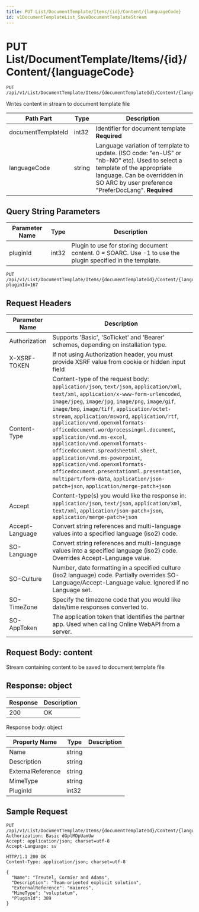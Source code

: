 ```yaml
---
title: PUT List/DocumentTemplate/Items/{id}/Content/{languageCode}
id: v1DocumentTemplateList_SaveDocumentTemplateStream
---
```


# PUT List/DocumentTemplate/Items/{id}/Content/{languageCode}

```http
PUT /api/v1/List/DocumentTemplate/Items/{documentTemplateId}/Content/{languageCode}
```

Writes content in stream to document template file






| Path Part | Type | Description |
|-----------|------|-------------|
| documentTemplateId | int32 | Identifier for document template **Required** |
| languageCode | string | Language variation of template to update. (ISO code: "en-US" or "nb-NO" etc). Used to select a template of the appropriate language. Can be overridden in SO ARC by user preference "PreferDocLang". **Required** |


## Query String Parameters

| Parameter Name | Type |  Description |
|----------------|------|--------------|
| pluginId | int32 |  Plugin to use for storing document content. 0 = SOARC. Use -1 to use the plugin specified in the template. |

```http
PUT /api/v1/List/DocumentTemplate/Items/{documentTemplateId}/Content/{languageCode}?pluginId=167
```


## Request Headers

| Parameter Name | Description |
|----------------|-------------|
| Authorization  | Supports 'Basic', 'SoTicket' and 'Bearer' schemes, depending on installation type. |
| X-XSRF-TOKEN   | If not using Authorization header, you must provide XSRF value from cookie or hidden input field |
| Content-Type | Content-type of the request body: `application/json`, `text/json`, `application/xml`, `text/xml`, `application/x-www-form-urlencoded`, `image/jpeg`, `image/jpg`, `image/png`, `image/gif`, `image/bmp`, `image/tiff`, `application/octet-stream`, `application/msword`, `application/rtf`, `application/vnd.openxmlformats-officedocument.wordprocessingml.document`, `application/vnd.ms-excel`, `application/vnd.openxmlformats-officedocument.spreadsheetml.sheet`, `application/vnd.ms-powerpoint`, `application/vnd.openxmlformats-officedocument.presentationml.presentation`, `multipart/form-data`, `application/json-patch+json`, `application/merge-patch+json` |
| Accept         | Content-type(s) you would like the response in: `application/json`, `text/json`, `application/xml`, `text/xml`, `application/json-patch+json`, `application/merge-patch+json` |
| Accept-Language | Convert string references and multi-language values into a specified language (iso2) code. |
| SO-Language | Convert string references and multi-language values into a specified language (iso2) code. Overrides Accept-Language value. |
| SO-Culture | Number, date formatting in a specified culture (iso2 language) code. Partially overrides SO-Language/Accept-Language value. Ignored if no Language set. |
| SO-TimeZone | Specify the timezone code that you would like date/time responses converted to. |
| SO-AppToken | The application token that identifies the partner app. Used when calling Online WebAPI from a server. |

## Request Body: content  

Stream containing content to be saved to document template file 



## Response: object



| Response | Description |
|----------------|-------------|
| 200 | OK |

Response body: object

| Property Name | Type |  Description |
|----------------|------|--------------|
| Name | string |  |
| Description | string |  |
| ExternalReference | string |  |
| MimeType | string |  |
| PluginId | int32 |  |

## Sample Request

```http!
PUT /api/v1/List/DocumentTemplate/Items/{documentTemplateId}/Content/{languageCode}
Authorization: Basic dGplMDpUamUw
Accept: application/json; charset=utf-8
Accept-Language: sv
```

```http_
HTTP/1.1 200 OK
Content-Type: application/json; charset=utf-8

{
  "Name": "Treutel, Cormier and Adams",
  "Description": "Team-oriented explicit solution",
  "ExternalReference": "maiores",
  "MimeType": "voluptatum",
  "PluginId": 389
}
```
